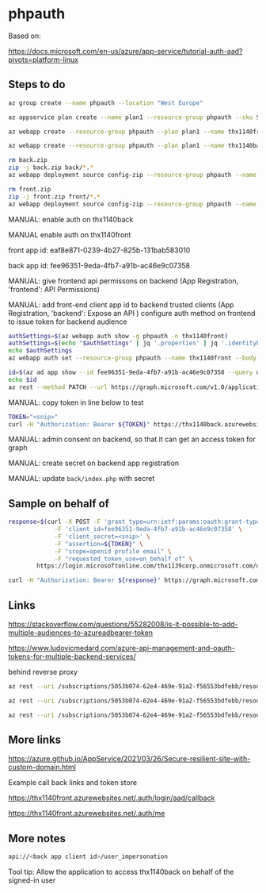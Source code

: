 # phpauth

Based on:

<https://docs.microsoft.com/en-us/azure/app-service/tutorial-auth-aad?pivots=platform-linux>

## Steps to do

```bash
az group create --name phpauth --location "West Europe"

az appservice plan create --name plan1 --resource-group phpauth --sku S1 --is-linux

az webapp create --resource-group phpauth --plan plan1 --name thx1140front --runtime "PHP|7.4" 

az webapp create --resource-group phpauth --plan plan1 --name thx1140back --runtime "PHP|7.4" 

rm back.zip
zip -j back.zip back/*.*
az webapp deployment source config-zip --resource-group phpauth --name thx1140back --src back.zip

rm front.zip
zip -j front.zip front/*.*
az webapp deployment source config-zip --resource-group phpauth --name thx1140front --src front.zip
```

MANUAL: enable auth on thx1140back

MANUAL enable auth on thx1140front

front app id: eaf8e871-0239-4b27-825b-131bab583010

back  app id: fee96351-9eda-4fb7-a91b-ac46e9c07358

MANUAL: give frontend api permissons on backend (App Registration, 'frontend': API Permissions)

MANUAL: add front-end client app id to backend trusted clients (App Registration, 'backend': Expose an API )
configure auth method on frontend to issue token for backend audience

```bash
authSettings=$(az webapp auth show -g phpauth -n thx1140front)
authSettings=$(echo "$authSettings" | jq '.properties' | jq '.identityProviders.azureActiveDirectory.login += {"loginParameters":["scope=openid profile email offline_access api://fee96351-9eda-4fb7-a91b-ac46e9c07358/user_impersonation"]}')
echo $authSettings
az webapp auth set --resource-group phpauth --name thx1140front --body "$authSettings"
```

```bash
id=$(az ad app show --id fee96351-9eda-4fb7-a91b-ac46e9c07358 --query objectId --output tsv)
echo $id
az rest --method PATCH --url https://graph.microsoft.com/v1.0/applications/$id --body "{'api':{'requestedAccessTokenVersion':2}}"
```

MANUAL: copy token in line below to test

```bash
TOKEN="<snip>"
curl -H "Authorization: Bearer ${TOKEN}" https://thx1140back.azurewebsites.net
```

MANUAL: admin consent on backend, so that it can get an access token for graph

MANUAL: create secret on backend app registration

MANUAL: update `back/index.php` with secret

## Sample on behalf of 
```bash
response=$(curl -X POST -F 'grant_type=urn:ietf:params:oauth:grant-type:jwt-bearer' \
             -F 'client_id=fee96351-9eda-4fb7-a91b-ac46e9c07358' \
             -F 'client_secret=<snip>' \
             -F "assertion=${TOKEN}" \
             -F "scope=openid profile email" \
             -F "requested_token_use=on_behalf_of" \
        https://login.microsoftonline.com/thx1139corp.onmicrosoft.com/oauth2/v2.0/token|jq -r ".access_token")

curl -H "Authorization: Bearer ${response}" https://graph.microsoft.com/oidc/userinfo
```

## Links

<https://stackoverflow.com/questions/55282008/is-it-possible-to-add-multiple-audiences-to-azureadbearer-token>

<https://www.ludovicmedard.com/azure-api-management-and-oauth-tokens-for-multiple-backend-services/>

behind reverse proxy

```bash
az rest --uri /subscriptions/5053b074-62e4-469e-91a2-f56553bdfebb/resourceGroups/rg-appsvc/providers/Microsoft.Web/sites/app1thx1139/config/authsettingsV2?api-version=2020-09-01 --method get

az rest --uri /subscriptions/5053b074-62e4-469e-91a2-f56553bdfebb/resourceGroups/rg-appsvc/providers/Microsoft.Web/sites/app1thx1139/config/authsettingsV2?api-version=2020-09-01 --method get > auth.json

az rest --uri /subscriptions/5053b074-62e4-469e-91a2-f56553bdfebb/resourceGroups/rg-appsvc/providers/Microsoft.Web/sites/app1thx1139/config/authsettingsV2?api-version=2020-09-01 --method put --body @auth.json 
```

## More links

<https://azure.github.io/AppService/2021/03/26/Secure-resilient-site-with-custom-domain.html>

Example call back links and token store

<https://thx1140front.azurewebsites.net/.auth/login/aad/callback>

<https://thx1140front.azurewebsites.net/.auth/me>

## More notes

```bash
api://<back app client id>/user_impersonation
```

Tool tip: Allow the application to access thx1140back on behalf of the signed-in user
